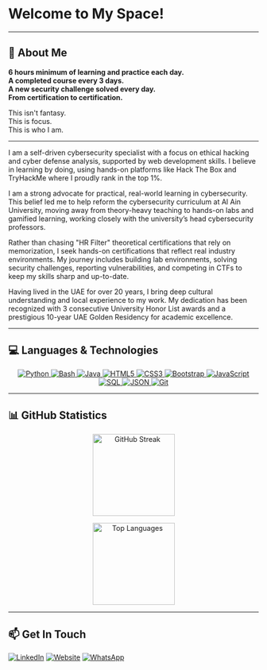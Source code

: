 # Welcome to My Space!

---

## 👤 About Me

**6 hours minimum of learning and practice each day.**  
**A completed course every 3 days.**  
**A new security challenge solved every day.**  
**From certification to certification.**  

This isn't fantasy.  
This is focus.  
This is who I am.  

---

I am a self-driven cybersecurity specialist with a focus on ethical hacking and cyber defense analysis, supported by web development skills. I believe in learning by doing, using hands-on platforms like Hack The Box and TryHackMe where I proudly rank in the top 1%.

I am a strong advocate for practical, real-world learning in cybersecurity. This belief led me to help reform the cybersecurity curriculum at Al Ain University, moving away from theory-heavy teaching to hands-on labs and gamified learning, working closely with the university’s head cybersecurity professors.

Rather than chasing "HR Filter" theoretical certifications that rely on memorization, I seek hands-on certifications that reflect real industry environments. My journey includes building lab environments, solving security challenges, reporting vulnerabilities, and competing in CTFs to keep my skills sharp and up-to-date.

Having lived in the UAE for over 20 years, I bring deep cultural understanding and local experience to my work. My dedication has been recognized with 3 consecutive University Honor List awards and a prestigious 10-year UAE Golden Residency for academic excellence.

---

## 💻 Languages & Technologies

<p align="center">
  <a href="https://www.python.org" target="_blank" rel="noopener">
    <img src="https://img.shields.io/badge/Python-3776AB?style=for-the-badge&logo=python&logoColor=white" alt="Python"/>
  </a>
  <a href="https://www.gnu.org/software/bash/" target="_blank" rel="noopener">
    <img src="https://img.shields.io/badge/Bash-4EAA25?style=for-the-badge&logo=gnubash&logoColor=white" alt="Bash"/>
  </a>
  <a href="https://www.java.com/" target="_blank" rel="noopener">
    <img src="https://img.shields.io/badge/Java-007396?style=for-the-badge&logo=java&logoColor=white" alt="Java"/>
  </a>
  <a href="https://developer.mozilla.org/en-US/docs/Web/HTML" target="_blank" rel="noopener">
    <img src="https://img.shields.io/badge/HTML5-E34F26?style=for-the-badge&logo=html5&logoColor=white" alt="HTML5"/>
  </a>
  <a href="https://developer.mozilla.org/en-US/docs/Web/CSS" target="_blank" rel="noopener">
    <img src="https://img.shields.io/badge/CSS3-1572B6?style=for-the-badge&logo=css3&logoColor=white" alt="CSS3"/>
  </a>
  <a href="https://getbootstrap.com/" target="_blank" rel="noopener">
    <img src="https://img.shields.io/badge/Bootstrap-7952B3?style=for-the-badge&logo=bootstrap&logoColor=white" alt="Bootstrap"/>
  </a>
  <a href="https://developer.mozilla.org/en-US/docs/Web/JavaScript" target="_blank" rel="noopener">
    <img src="https://img.shields.io/badge/JavaScript-F7DF1E?style=for-the-badge&logo=javascript&logoColor=black" alt="JavaScript"/>
  </a>
  <a href="https://www.mysql.com/" target="_blank" rel="noopener">
    <img src="https://img.shields.io/badge/SQL-4479A1?style=for-the-badge&logo=mysql&logoColor=white" alt="SQL"/>
  </a>
  <a href="https://www.json.org/" target="_blank" rel="noopener">
    <img src="https://img.shields.io/badge/JSON-5E5C5C?style=for-the-badge&logo=json&logoColor=white" alt="JSON"/>
  </a>
  <a href="https://git-scm.com/" target="_blank" rel="noopener">
    <img src="https://img.shields.io/badge/Git-F05032?style=for-the-badge&logo=git&logoColor=white" alt="Git"/>
  </a>
</p>

---

## 📊 GitHub Statistics

<p align="center">
  <img src="https://github-readme-streak-stats.herokuapp.com/?user=AbdulrazzakSwai&theme=react" alt="GitHub Streak" height="165" />
</p>
<p align="center">
  <img src="https://github-readme-stats.vercel.app/api/top-langs/?username=AbdulrazzakSwai&layout=compact&langs_count=100&theme=react" alt="Top Languages" height="165" />
</p>

---

## 📫 Get In Touch

<a href="https://www.linkedin.com/in/abdulrazzakswai/" target="_blank" rel="noopener"><img src="https://img.shields.io/badge/LinkedIn-0077B5?style=for-the-badge&logo=linkedin&logoColor=white" alt="LinkedIn"/></a>
<a href="https://www.abdulrazzakswai.me" target="_blank" rel="noopener"><img src="https://img.shields.io/badge/Website-Visit-orange?style=for-the-badge&logo=Firefox-Browser&logoColor=white" alt="Website"/></a>
<a href="https://wa.me/971506908136" target="_blank" rel="noopener"><img src="https://img.shields.io/badge/WhatsApp-25D366?style=for-the-badge&logo=whatsapp&logoColor=white" alt="WhatsApp"/></a>
